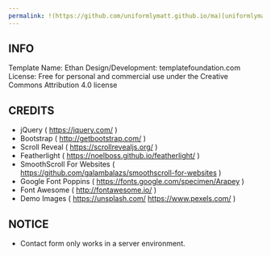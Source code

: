 ```yaml
---
permalink: !(https://github.com/uniformlymatt.github.io/ma)[uniformlymatt.github.io]
---
```


## INFO

Template Name: Ethan
Design/Development: templatefoundation.com
License: Free for personal and commercial use under the Creative Commons Attribution 4.0 license


## CREDITS

- jQuery ( https://jquery.com/ )
- Bootstrap ( http://getbootstrap.com/ )
- Scroll Reveal ( https://scrollrevealjs.org/ )
- Featherlight ( https://noelboss.github.io/featherlight/ )
- SmoothScroll For Websites ( https://github.com/galambalazs/smoothscroll-for-websites )
- Google Font Poppins ( https://fonts.google.com/specimen/Arapey )
- Font Awesome ( http://fontawesome.io/ )
- Demo Images ( https://unsplash.com/ https://www.pexels.com/ )


## NOTICE

- Contact form only works in a server environment.
